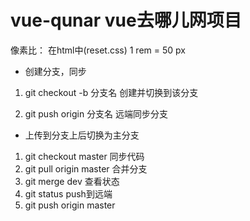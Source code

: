 # vue-qunar vue去哪儿网项目

像素比：
在html中(reset.css)
1 rem = 50 px
- 创建分支，同步
1. git checkout -b 分支名       创建并切换到该分支

2. git push origin 分支名     远端同步分支

- 上传到分支上后切换为主分支
1. git  checkout master
  同步代码
2. git pull origin master
  合并分支
3. git  merge dev
  查看状态
4. git status
  push到远端
5. git push origin master